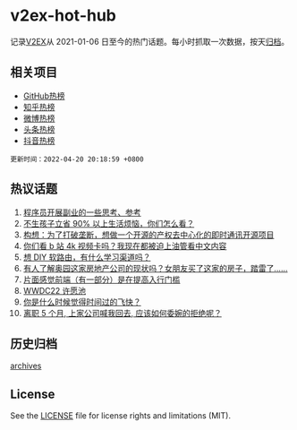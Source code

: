 # v2ex-hot-hub

 记录[V2EX](https://www.v2ex.com/)从 2021-01-06 日至今的热门话题。每小时抓取一次数据，按天[归档](archives)。
 
 ## 相关项目

- [GitHub热榜](https://github.com/lonnyzhang423/github-hot-hub)
- [知乎热榜](https://github.com/lonnyzhang423/zhihu-hot-hub)
- [微博热榜](https://github.com/lonnyzhang423/weibo-hot-hub)
- [头条热榜](https://github.com/lonnyzhang423/toutiao-hot-hub)
- [抖音热榜](https://github.com/lonnyzhang423/douyin-hot-hub)


 `更新时间：2022-04-20 20:18:59 +0800`

## 热议话题

1. [程序员开展副业的一些思考、参考](https://www.v2ex.com/t/848072)
1. [不生孩子立省 90% 以上生活烦恼，你们怎么看？](https://www.v2ex.com/t/848073)
1. [构想：为了打破垄断，想做一个开源的产权去中心化的即时通讯开源项目](https://www.v2ex.com/t/848089)
1. [你们看 b 站 4k 视频卡吗？我现在都被迫上油管看中文内容](https://www.v2ex.com/t/848001)
1. [想 DIY 软路由，有什么学习渠道吗？](https://www.v2ex.com/t/848056)
1. [有人了解奥园这家房地产公司的现状吗？女朋友买了这家的房子，踏雷了......](https://www.v2ex.com/t/848057)
1. [片面感觉前端（有一部分）是在提高入行门槛](https://www.v2ex.com/t/848148)
1. [WWDC22 许愿池](https://www.v2ex.com/t/848052)
1. [你是什么时候觉得时间过的飞快？](https://www.v2ex.com/t/847986)
1. [离职 5 个月, 上家公司喊我回去, 应该如何委婉的拒绝呢？](https://www.v2ex.com/t/848044)

## 历史归档

[archives](archives)

## License

See the [LICENSE](LICENSE) file for license rights and limitations (MIT).
